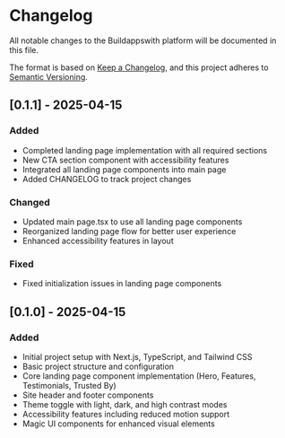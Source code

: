 # Changelog

All notable changes to the Buildappswith platform will be documented in this file.

The format is based on [Keep a Changelog](https://keepachangelog.com/en/1.0.0/),
and this project adheres to [Semantic Versioning](https://semver.org/spec/v2.0.0.html).

## [0.1.1] - 2025-04-15

### Added
- Completed landing page implementation with all required sections
- New CTA section component with accessibility features
- Integrated all landing page components into main page
- Added CHANGELOG to track project changes

### Changed
- Updated main page.tsx to use all landing page components
- Reorganized landing page flow for better user experience
- Enhanced accessibility features in layout

### Fixed
- Fixed initialization issues in landing page components

## [0.1.0] - 2025-04-15

### Added
- Initial project setup with Next.js, TypeScript, and Tailwind CSS
- Basic project structure and configuration
- Core landing page component implementation (Hero, Features, Testimonials, Trusted By)
- Site header and footer components
- Theme toggle with light, dark, and high contrast modes
- Accessibility features including reduced motion support
- Magic UI components for enhanced visual elements

